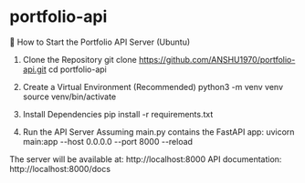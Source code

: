 # portfolio-api

🚀 How to Start the Portfolio API Server (Ubuntu)

1. Clone the Repository
git clone https://github.com/ANSHU1970/portfolio-api.git
cd portfolio-api

3. Create a Virtual Environment (Recommended)
python3 -m venv venv
source venv/bin/activate

5. Install Dependencies
pip install -r requirements.txt

7. Run the API Server
Assuming main.py contains the FastAPI app:
uvicorn main:app --host 0.0.0.0 --port 8000 --reload

The server will be available at: http://localhost:8000
API documentation: http://localhost:8000/docs
